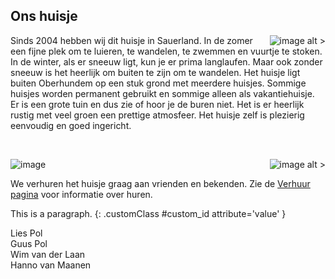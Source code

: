 
## Ons huisje

<style>
img[alt$=">"] {
  float: right;
}
img[alt$="<"] {
  float: left;
}
img[alt$="<>"] {
    display: block;
    max-width: 100%;
    height: auto;
    margin: auto;
    float: none!important;
}
</style>

<div class="someclass" markdown=1>

![image alt >](https://maanenh.home.xs4all.nl/sauerland/fotos/winter/foto1.jpg)


Sinds 2004 hebben wij dit huisje in Sauerland. In de zomer een fijne plek om te luieren, te wandelen, te zwemmen en vuurtje te stoken.
In de winter, als er sneeuw ligt, kun je er prima langlaufen. Maar ook zonder sneeuw is het heerlijk om buiten te zijn om te wandelen.
Het huisje ligt buiten Oberhundem op een stuk grond met meerdere huisjes. Sommige huisjes worden permanent gebruikt en sommige alleen als vakantiehuisje.
Er is een grote tuin en dus zie of hoor je de buren niet. Het is er heerlijk rustig met veel groen een prettige atmosfeer.
Het huisje zelf is plezierig eenvoudig en goed ingericht.

</div>

<br style="clear:right" />


![image alt >](https://maanenh.home.xs4all.nl/sauerland/fotos/winter/foto3.jpg)


![image](https://maanenh.home.xs4all.nl/sauerland/fotos/winter/foto2.jpg)


We verhuren het huisje graag aan vrienden en bekenden. Zie de [Verhuur pagina](#/content/Verhuur/Beschikbaarheid) voor informatie over huren.

This is a paragraph.
{: .customClass #custom_id attribute='value' }


Lies Pol  
Guus Pol  
Wim van der Laan  
Hanno van Maanen
